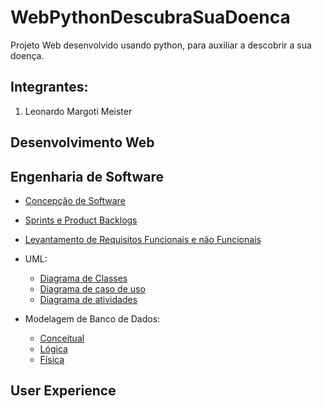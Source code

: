 # WebPythonDescubraSuaDoenca
Projeto Web desenvolvido usando python, para auxiliar a descobrir a sua doença.
## Integrantes:
1. Leonardo Margoti Meister

## Desenvolvimento Web


## Engenharia de Software
- <a href="https://github.com/leonardoMeister/WebPythonDescubraSuaDoenca/blob/main/Engenharia%20de%20Software/APLICATIVO%20PARA%20DESCOBRIR%20A%20SUA%20DOEN%C3%87A.pdf">Concepção de Software</a> 
- <a href="https://github.com/leonardoMeister/WebPythonDescubraSuaDoenca/blob/main/Engenharia%20de%20Software/BackLog.pdf">Sprints e Product Backlogs</a> 
- <a href="https://github.com/leonardoMeister/WebPythonDescubraSuaDoenca/blob/main/Engenharia%20de%20Software/REQUISITOS%20FINAL.pdf">Levantamento de Requisitos Funcionais e não Funcionais</a> 
    
- UML:
  - <a href="https://github.com/leonardoMeister/WebPythonDescubraSuaDoenca">Diagrama de Classes</a> 
  - <a href="https://github.com/leonardoMeister/WebPythonDescubraSuaDoenca">Diagrama de caso de uso</a>  
  - <a href="https://github.com/leonardoMeister/WebPythonDescubraSuaDoenca">Diagrama de atividades</a>
- Modelagem de Banco de Dados:
  - <a href="https://github.com/leonardoMeister/WebPythonDescubraSuaDoenca">Conceitual</a>  
  - <a href="https://github.com/leonardoMeister/WebPythonDescubraSuaDoenca">Lógica</a> 
  - <a href="https://github.com/leonardoMeister/WebPythonDescubraSuaDoenca">Física</a> 

## User Experience

